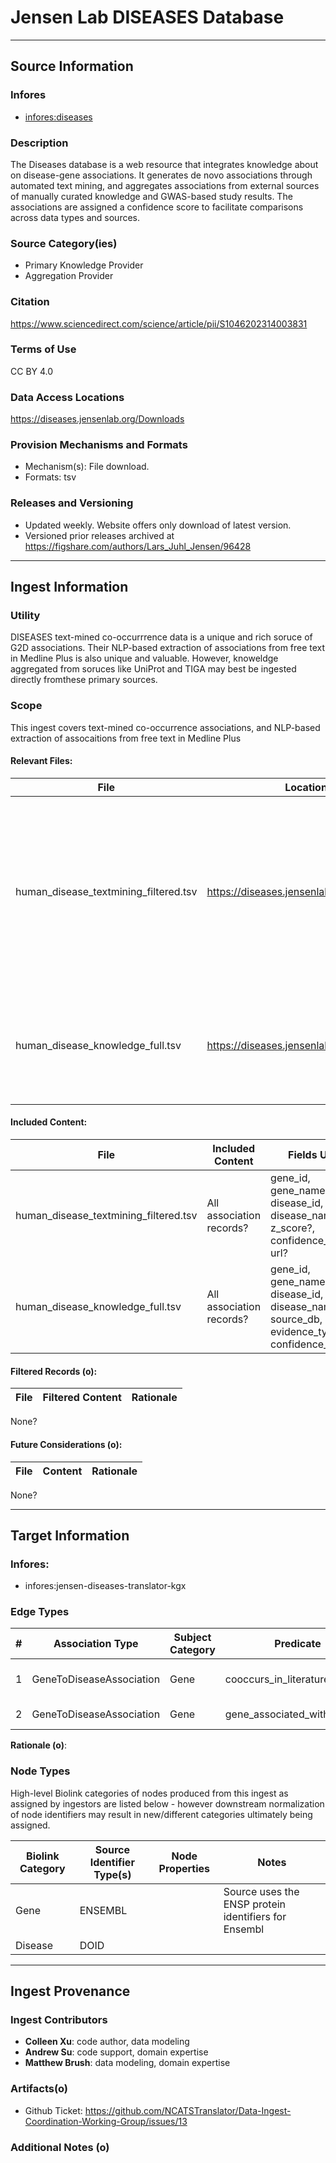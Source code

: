 # Jensen Lab DISEASES Database

---------------

## Source Information

### Infores
 - [infores:diseases](https://w3id.org/information-resource-registry/diseases)

### Description
 
The Diseases database is a web resource that integrates knowledge about on disease-gene associations. It generates de novo associations through automated text mining, and aggregates associations from external sources of manually curated knowledge and GWAS-based study results. The associations are assigned a confidence score to facilitate comparisons across data types and sources.   

### Source Category(ies)
- Primary Knowledge Provider
- Aggregation Provider

### Citation
https://www.sciencedirect.com/science/article/pii/S1046202314003831

### Terms of Use
CC BY 4.0

### Data Access Locations
https://diseases.jensenlab.org/Downloads
   
### Provision Mechanisms and Formats
- Mechanism(s): File download.
- Formats: tsv
   
### Releases and Versioning
 - Updated weekly.  Website offers only download of latest version.
 - Versioned prior releases archived at https://figshare.com/authors/Lars_Juhl_Jensen/96428

----------------

## Ingest Information
    
### Utility
DISEASES text-mined co-occurrrence data is a unique and rich soruce of G2D associations.  Their NLP-based extraction of associations from free text in Medline Plus is also unique and valuable.  However, knoweldge aggregated from soruces like UniProt and TIGA may best be ingested directly fromthese primary sources. 

### Scope
This ingest covers text-mined co-occurrence associations,  and NLP-based extraction of assocaitions from free text in Medline Plus

  #### Relevant Files:

  | File | Location | Description |
  |----------|----------|----------|
  | human_disease_textmining_filtered.tsv  | https://diseases.jensenlab.org/Downloads |  Text mined associations, filtered to contain only the non-redundant associations that are shown within the web interface when querying for a gene | 
  | human_disease_knowledge_full.tsv  | https://diseases.jensenlab.org/Downloads | The full set of curated knowledge associations, containing all links in the DISEASES database | 
  
  #### Included Content:

  | File | Included Content | Fields Used |
  |----------|----------|----------|
  | human_disease_textmining_filtered.tsv | All association records? |   gene_id,	gene_name, disease_id,	disease_name,	z_score?, confidence_score?,	url?  |
  | human_disease_knowledge_full.tsv | All association records? |   gene_id,	gene_name,	disease_id,	disease_name,	source_db,	evidence_type?,	confidence_score?  |

  #### Filtered Records (o):

  | File | Filtered Content | Rationale |
  |----------|----------|----------|

  None?

  #### Future Considerations (o):

  | File | Content |  Rationale |
  |----------|----------|----------|

  None?

-----------------

##  Target Information

### Infores:
 - infores:jensen-diseases-translator-kgx
   
### Edge Types

| # | Association Type | Subject Category |  Predicate | Object Category | Qualifier Types |  AT / KL  | Edge Properties | UI Explanation |
|----------|----------|----------|----------|----------|----------|---------|----------|---------|
| 1 | GeneToDiseaseAssociation | Gene | cooccurs_in_literature_with | Disease  |  n/a  |  text-mining agent, statistical association | has_confidence, z-score? | TO DO |
| 2 | GeneToDiseaseAssociation | Gene | gene_associated_with_disease| Disease  |  n/a  |  manual_agent, knowledge_assertion  | has_confidence | TO DO |

**Rationale (o)**:


### Node Types

High-level Biolink categories of nodes produced from this ingest as assigned by ingestors are listed below - however downstream normalization of node identifiers may result in new/different categories ultimately being assigned.

| Biolink Category |  Source Identifier Type(s) | Node Properties | Notes |
|------------------|----------------------------|--------|---------|
| Gene | 	ENSEMBL  |  | Source uses the ENSP protein identifiers for Ensembl |
| Disease| DOID |  |  |

------------------

## Ingest Provenance

### Ingest Contributors
- **Colleen Xu**: code author, data modeling
- **Andrew Su**: code support, domain expertise
- **Matthew Brush**: data modeling, domain expertise

### Artifacts(o)
- Github Ticket: https://github.com/NCATSTranslator/Data-Ingest-Coordination-Working-Group/issues/13

### Additional Notes (o)
